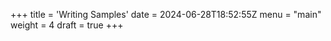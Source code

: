 +++
title = 'Writing Samples'
date = 2024-06-28T18:52:55Z
menu = "main"
weight = 4
draft = true
+++
